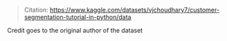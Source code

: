 > Citation: https://www.kaggle.com/datasets/vjchoudhary7/customer-segmentation-tutorial-in-python/data

Credit goes to the original author of the dataset